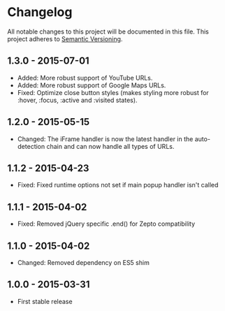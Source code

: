 Changelog
=========

All notable changes to this project will be documented in this file.
This project adheres to [Semantic Versioning](http://semver.org).

1.3.0 - 2015-07-01
------------------

* Added: More robust support of YouTube URLs.
* Added: More robust support of Google Maps URLs.
* Fixed: Optimize close button styles (makes styling more robust for :hover,
  :focus, :active and :visited states).

1.2.0 - 2015-05-15
------------------

* Changed: The iFrame handler is now the latest handler in the auto-detection
  chain and can now handle all types of URLs.

1.1.2 - 2015-04-23
------------------

* Fixed: Fixed runtime options not set if main popup handler isn't called

1.1.1 - 2015-04-02
------------------

* Fixed: Removed jQuery specific .end() for Zepto compatibility

1.1.0 - 2015-04-02
------------------

* Changed: Removed dependency on ES5 shim

1.0.0 - 2015-03-31
------------------

* First stable release
